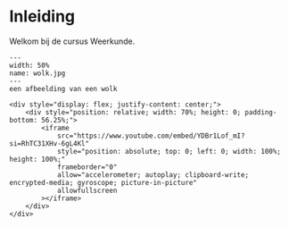# Inleiding

Welkom bij de cursus Weerkunde.

``` {figure} wolk.jpg
---
width: 50%
name: wolk.jpg
---
een afbeelding van een wolk

```
    <div style="display: flex; justify-content: center;">
        <div style="position: relative; width: 70%; height: 0; padding-bottom: 56.25%;">
            <iframe
                src="https://www.youtube.com/embed/YDBr1Lof_mI?si=RhTC31XHv-6gL4Kl"
                style="position: absolute; top: 0; left: 0; width: 100%; height: 100%;"
                frameborder="0"
                allow="accelerometer; autoplay; clipboard-write; encrypted-media; gyroscope; picture-in-picture"
                allowfullscreen
            ></iframe>
        </div>
    </div>
